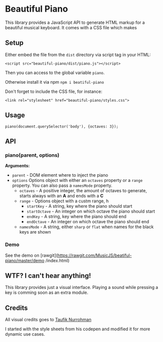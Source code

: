 # Beautiful Piano

This library provides a JavaScript API to generate HTML markup for a
beautiful musical keyboard. It comes with a CSS file which makes

## Setup
Either embed the file from the `dist` directory via script tag in your HTML:

```
<script src="beautiful-piano/dist/piano.js"></script>
```

Then you can access to the global variable `piano`.

Otherwise install it via npm `npm i beatiful-piano`

Don't forget to include the CSS file, for instance:

```
<link rel="stylesheet" href="beautiful-piano/styles.css">
```

## Usage

```
piano(document.querySelector('body'), {octaves: 3});
```

## API

### piano(parent, options)

__Arguments:__
- `parent` - DOM element where to inject the piano
- `options` Options object with either an `octaves` property or a `range` property.
You can also pass a `namesMode` property.
	- `octaves` - A positive integer, the amount of octaves to generate, starts always with an __A__ and ends with a __C__
	- `range` - Options object with a custm range, h
		- `startKey` - A string, key where the piano should start
		- `startOctave` - An integer on which octave the piano should start
		- `endKey` - A string, key where the piano should end
		- `endOctave` - An integer on which octave the piano should end
	- `namesMode` - A string, either `sharp` or `flat` when names for the black keys are shown



### Demo

See the demo on [rawgit](https://rawgit.com/MusicJS/beatiful-piano/master/demo
/index.html)

## WTF? I can't hear anything!

This library provides just a visual interface.
Playing a sound while pressing a key is comming soon as an extra module.


## Credits
All visual credits goes to [Taufik Nurrohman](https://github.com/tovic)

I started with the style sheets from his codepen and modified it for more dynamic
use cases.
